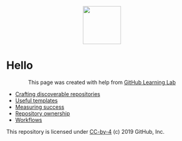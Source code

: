<p align="center"><img width="100" src="https://lab.github.com/public/images/avatar.png"></p>
<h1>Hello</h1>

<p align="center">This page was created with help from <a href="https://lab.github.com/">GitHub Learning Lab</a></p>

- [Crafting discoverable repositories](discoverable/)
- [Useful templates](templates/)
- [Measuring success](metrics/)
- [Repository ownership](repo-ownership/)
- [Workflows](workflows/)

This repository is licensed under [CC-by-4](../LICENSE) (c) 2019 GitHub, Inc.

